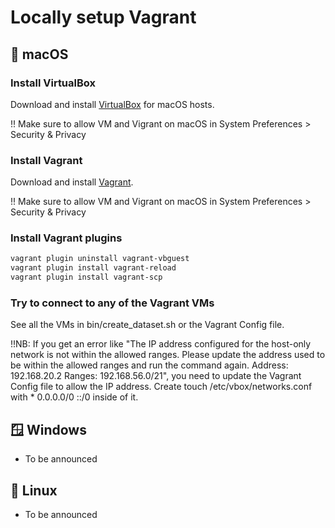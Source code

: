 # Locally setup Vagrant

## 🍏 macOS

### Install VirtualBox

Download and install [VirtualBox](https://www.virtualbox.org/wiki/Downloads) for macOS hosts.

!! Make sure to allow VM and Vigrant on macOS in System Preferences > Security & Privacy

### Install Vagrant

Download and install [Vagrant](https://www.vagrantup.com/downloads).

!! Make sure to allow VM and Vigrant on macOS in System Preferences > Security & Privacy

### Install Vagrant plugins

```zsh
vagrant plugin uninstall vagrant-vbguest
vagrant plugin install vagrant-reload
vagrant plugin install vagrant-scp
```

### Try to connect to any of the Vagrant VMs

See all the VMs in bin/create_dataset.sh or the Vagrant Config file.

!!NB: If you get an error like "The IP address configured for the host-only network is not within the allowed ranges. Please update the address used to be within the allowed ranges and run the command again. Address: 192.168.20.2 Ranges: 192.168.56.0/21", you need to update the Vagrant Config file to allow the IP address. Create touch /etc/vbox/networks.conf with \* 0.0.0.0/0 ::/0 inside of it.

## 🪟 Windows

- To be announced

## 🐧 Linux

- To be announced

